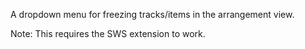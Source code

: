 A dropdown menu for freezing tracks/items in the arrangement view.

Note: This requires the SWS extension to work.